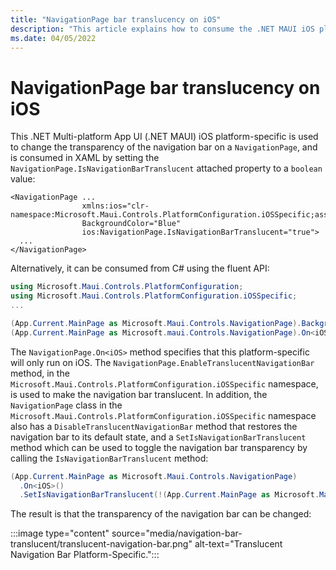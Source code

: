```yaml
---
title: "NavigationPage bar translucency on iOS"
description: "This article explains how to consume the .NET MAUI iOS platform-specific that changes the transparency of the navigation bar in a NavigationPage."
ms.date: 04/05/2022
---
```


# NavigationPage bar translucency on iOS

This .NET Multi-platform App UI (.NET MAUI) iOS platform-specific is used to change the transparency of the navigation bar on a `NavigationPage`, and is consumed in XAML by setting the `NavigationPage.IsNavigationBarTranslucent` attached property to a `boolean` value:

```xaml
<NavigationPage ...
                xmlns:ios="clr-namespace:Microsoft.Maui.Controls.PlatformConfiguration.iOSSpecific;assembly=Microsoft.Maui.Controls"
                BackgroundColor="Blue"
                ios:NavigationPage.IsNavigationBarTranslucent="true">
  ...
</NavigationPage>
```

Alternatively, it can be consumed from C# using the fluent API:

```csharp
using Microsoft.Maui.Controls.PlatformConfiguration;
using Microsoft.Maui.Controls.PlatformConfiguration.iOSSpecific;
...

(App.Current.MainPage as Microsoft.Maui.Controls.NavigationPage).BackgroundColor = Colors.Blue;
(App.Current.MainPage as Microsoft.maui.Controls.NavigationPage).On<iOS>().EnableTranslucentNavigationBar();
```

The `NavigationPage.On<iOS>` method specifies that this platform-specific will only run on iOS. The `NavigationPage.EnableTranslucentNavigationBar` method, in the `Microsoft.Maui.Controls.PlatformConfiguration.iOSSpecific` namespace, is used to make the navigation bar translucent. In addition, the `NavigationPage` class in the `Microsoft.Maui.Controls.PlatformConfiguration.iOSSpecific` namespace also has a `DisableTranslucentNavigationBar` method that restores the navigation bar to its default state, and a `SetIsNavigationBarTranslucent` method which can be used to toggle the navigation bar transparency by calling the `IsNavigationBarTranslucent` method:

```csharp
(App.Current.MainPage as Microsoft.Maui.Controls.NavigationPage)
  .On<iOS>()
  .SetIsNavigationBarTranslucent(!(App.Current.MainPage as Microsoft.Maui.Controls.NavigationPage).On<iOS>().IsNavigationBarTranslucent());
```

The result is that the transparency of the navigation bar can be changed:

:::image type="content" source="media/navigation-bar-translucent/translucent-navigation-bar.png" alt-text="Translucent Navigation Bar Platform-Specific.":::

